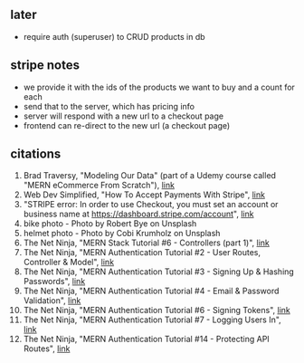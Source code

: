 ## later
- require auth (superuser) to CRUD products in db 


## stripe notes 
- we provide it with the ids of the products we want to buy and a count for each
- send that to the server, which has pricing info 
- server will respond with a new url to a checkout page 
- frontend can re-direct to the new url (a checkout page)


## citations 
1. Brad Traversy, "Modeling Our Data" (part of a Udemy course called "MERN eCommerce From Scratch"), [link](https://www.udemy.com/course/mern-ecommerce/)
2. Web Dev Simplified, "How To Accept Payments With Stripe", [link](https://www.youtube.com/watch?v=1r-F3FIONl8)
3. "STRIPE error: In order to use Checkout, you must set an account or business name at https://dashboard.stripe.com/account", [link](https://stackoverflow.com/questions/64476542/stripe-error-in-order-to-use-checkout-you-must-set-an-account-or-business-name)
4. bike photo - Photo by Robert Bye on Unsplash
5. helmet photo - Photo by Cobi Krumholz on Unsplash
6. The Net Ninja, "MERN Stack Tutorial #6 - Controllers (part 1)", [link](https://www.youtube.com/watch?v=oEHHjs1UVXQ&list=PL4cUxeGkcC9iJ_KkrkBZWZRHVwnzLIoUE&index=6)
7. The Net Ninja, "MERN Authentication Tutorial #2 - User Routes, Controller & Model", [link](https://www.youtube.com/watch?v=b5LDOW8WJ9A&list=PL4cUxeGkcC9g8OhpOZxNdhXggFz2lOuCT&index=2)
8. The Net Ninja, "MERN Authentication Tutorial #3 - Signing Up & Hashing Passwords", [link](https://www.youtube.com/watch?v=mjZIv4ey0ps&list=PL4cUxeGkcC9g8OhpOZxNdhXggFz2lOuCT&index=3)
9. The Net Ninja, "MERN Authentication Tutorial #4 - Email & Password Validation", [link](https://www.youtube.com/watch?v=sRFI6L0a38E&list=PL4cUxeGkcC9g8OhpOZxNdhXggFz2lOuCT&index=4)
10. The Net Ninja, "MERN Authentication Tutorial #6 - Signing Tokens", [link](https://www.youtube.com/watch?v=MsudBMepwO8&list=PL4cUxeGkcC9g8OhpOZxNdhXggFz2lOuCT&index=6)
11. The Net Ninja, "MERN Authentication Tutorial #7 - Logging Users In", [link](https://www.youtube.com/watch?v=Jdt0mygy-74&list=PL4cUxeGkcC9g8OhpOZxNdhXggFz2lOuCT&index=7)
12. The Net Ninja, "MERN Authentication Tutorial #14 - Protecting API Routes", [link](https://www.youtube.com/watch?v=MrEoixi8QY4&list=PL4cUxeGkcC9g8OhpOZxNdhXggFz2lOuCT&index=14)
